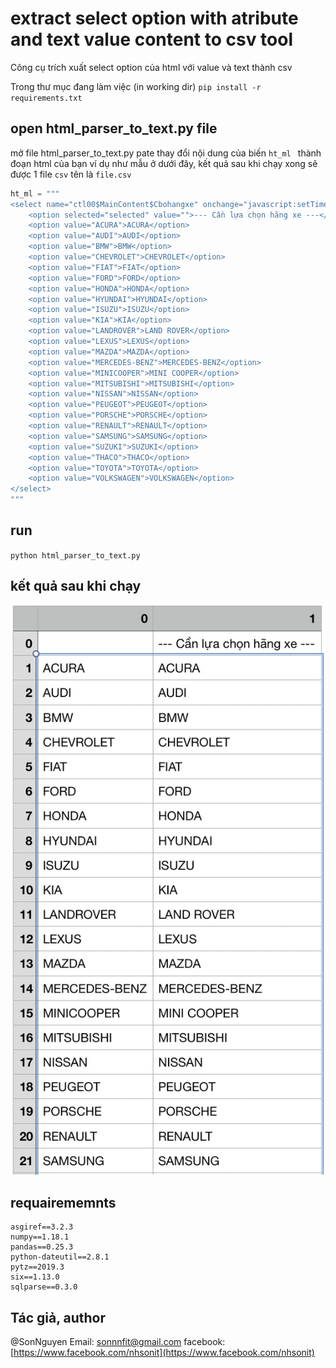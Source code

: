 # extract select option with atribute and text value content to csv tool
Công cụ trích xuất select option của html với value và text thành csv 

Trong thư mục đang làm việc (in working dir)
``
pip install -r requirements.txt
``

## open html_parser_to_text.py file 

mở file html_parser_to_text.py pate thay đổi nội dung của biến ``ht_ml `` thành đoạn html của bạn ví dụ như mẫu ở dưới đây, kết quả sau khi chạy xong sẽ được 1 file ``csv`` tên là ``file.csv``

```python
ht_ml = """
<select name="ctl00$MainContent$Cbohangxe" onchange="javascript:setTimeout('__doPostBack(\'ctl00$MainContent$Cbohangxe\',\'\')', 0)" id="MainContent_Cbohangxe" class="form-control">
	<option selected="selected" value="">--- Cần lựa chọn hãng xe ---</option>
	<option value="ACURA">ACURA</option>
	<option value="AUDI">AUDI</option>
	<option value="BMW">BMW</option>
	<option value="CHEVROLET">CHEVROLET</option>
	<option value="FIAT">FIAT</option>
	<option value="FORD">FORD</option>
	<option value="HONDA">HONDA</option>
	<option value="HYUNDAI">HYUNDAI</option>
	<option value="ISUZU">ISUZU</option>
	<option value="KIA">KIA</option>
	<option value="LANDROVER">LAND ROVER</option>
	<option value="LEXUS">LEXUS</option>
	<option value="MAZDA">MAZDA</option>
	<option value="MERCEDES-BENZ">MERCEDES-BENZ</option>
	<option value="MINICOOPER">MINI COOPER</option>
	<option value="MITSUBISHI">MITSUBISHI</option>
	<option value="NISSAN">NISSAN</option>
	<option value="PEUGEOT">PEUGEOT</option>
	<option value="PORSCHE">PORSCHE</option>
	<option value="RENAULT">RENAULT</option>
	<option value="SAMSUNG">SAMSUNG</option>
	<option value="SUZUKI">SUZUKI</option>
	<option value="THACO">THACO</option>
	<option value="TOYOTA">TOYOTA</option>
	<option value="VOLKSWAGEN">VOLKSWAGEN</option>
</select>
"""
```

## run 

``
python html_parser_to_text.py 
``

## kết quả sau khi chạy 

![kết quả sau khi chạy](./ketqua.png)

## requairememnts 

```
asgiref==3.2.3
numpy==1.18.1
pandas==0.25.3
python-dateutil==2.8.1
pytz==2019.3
six==1.13.0
sqlparse==0.3.0

```

## Tác giả, author 

@SonNguyen 
Email: sonnnfit@gmail.com 
facebook: [https://www.facebook.com/nhsonit](https://www.facebook.com/nhsonit)